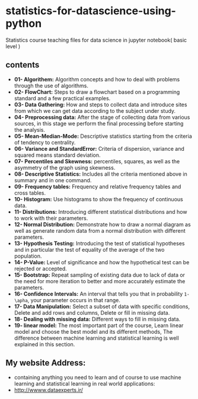 # statistics-for-datascience-using-python
Statistics course teaching files for data science in jupyter notebook( basic level )

## contents
- **01- Algorithem:** Algorithm concepts and how to deal with problems through the use of algorithms.
- **02- FlowChart:** Steps to draw a flowchart based on a programming standard and a few practical examples.
- **03- Data Gathering:** How and steps to collect data and introduce sites from which we can get data according to the subject under study.
- **04- Preprocessing data:** After the stage of collecting data from various sources, in this stage we perform the final processing before starting the analysis.
- **05- Mean-Median-Mode:** Descriptive statistics starting from the criteria of tendency to centrality.
- **06- Variance and StandardError:** Criteria of dispersion, variance and squared means standard deviation.
- **07- Percentiles and Skewness:** percentiles, squares, as well as the asymmetry of the graph using skewness.
- **08- Descriptive Statistics:** Includes all the criteria mentioned above in summary and in one command.
- **09- Frequency tables:** Frequency and relative frequency tables and cross tables.
- **10- Histogram:** Use histograms to show the frequency of continuous data.
- **11- Distributions:** Introducing different statistical distributions and how to work with their parameters.
- **12- Normal Distribution:** Demonstrate how to draw a normal diagram as well as generate random data from a normal distribution with different parameters.
- **13- Hypothesis Testing:** Introducing the test of statistical hypotheses and in particular the test of equality of the average of the two population.
- **14- P-Value:** Level of significance and how the hypothetical test can be rejected or accepted.
- **15- Bootstrap:** Repeat sampling of existing data due to lack of data or the need for more iteration to better and more accurately estimate the parameters.
- **16- Confidence Intervals:** An interval that tells you that in probability `1-\apha`, your parameter occurs in that range.
- **17- Data Manipulation:** Select a subset of data with specific conditions, Delete and add rows and columns, Delete or fill in missing data.
- **18- Dealing with missing data:** Different ways to fill in missing data.
- **19- linear model:** The most important part of the course, Learn linear model and choose the best model and its different methods, The difference between machine learning and statistical learning is well explained in this section.


## My website Address:
- containing anything you need to learn and of course to use machine learning and statistical learning in real world applications:
- http://wwww.dataexperts.ir/

